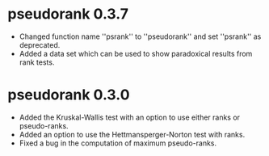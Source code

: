 # pseudorank 0.3.7
* Changed function name ''psrank'' to ''pseudorank'' and set ''psrank'' as deprecated.
* Added a data set which can be used to show paradoxical results from rank tests.

# pseudorank 0.3.0

* Added the Kruskal-Wallis test with an option to use either ranks or pseudo-ranks.
* Added an option to use the Hettmansperger-Norton test with ranks.
* Fixed a bug in the computation of maximum pseudo-ranks.

